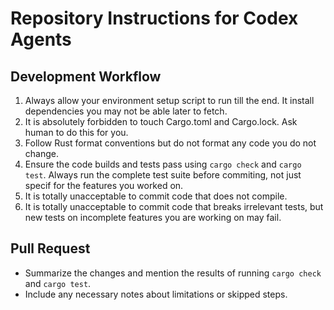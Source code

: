 # Repository Instructions for Codex Agents

## Development Workflow

1. Always allow your environment setup script to run till the end. It install dependencies you may not be able later to fetch.
2. It is absolutely forbidden to touch Cargo.toml and Cargo.lock. Ask human to do this for you.
3. Follow Rust format conventions but do not format any code you do not change.
3. Ensure the code builds and tests pass using `cargo check` and `cargo test`. Always run the complete test suite before commiting, not just specif for the features you worked on.
5. It is totally unacceptable to commit code that does not compile.
6. It is totally unacceptable to commit code that breaks irrelevant tests, but new tests on incomplete features you are working on may fail. 

## Pull Request

- Summarize the changes and mention the results of running `cargo check` and `cargo test`.
- Include any necessary notes about limitations or skipped steps.
